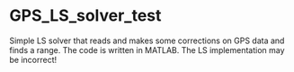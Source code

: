 # GPS_LS_solver_test
Simple LS solver that reads and makes some corrections on GPS data and finds a range. The code is written in MATLAB. The LS implementation may be incorrect!
